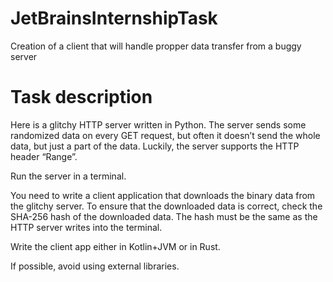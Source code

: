 # JetBrainsInternshipTask
Creation of a client that will handle propper data transfer from a buggy server

# Task description
Here is a glitchy HTTP server written in Python. The server sends some randomized data on every GET request, but often it doesn’t send the whole data, but just a part of the data. Luckily, the server supports the HTTP header “Range”.

Run the server in a terminal.

You need to write a client application that downloads the binary data from the glitchy server. To ensure that the downloaded data is correct, check the SHA-256 hash of the downloaded data. The hash must be the same as the HTTP server writes into the terminal.

Write the client app either in Kotlin+JVM or in Rust.

If possible, avoid using external libraries.
